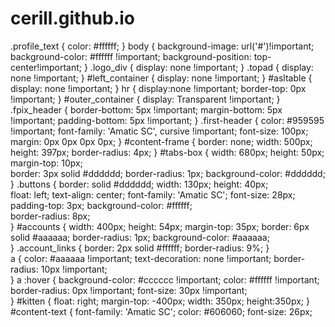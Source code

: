 # cerill.github.io
.profile_text { 
        color: #ffffff;
    }
    body {
	background-image: url('#')!important;
        background-color: #ffffff !important; 
        background-position: top-center!important;
    }
    .logo_div {
        display: none !important;
    }
    .topad {
        display: none !important;
    }
    #left_container {
        display: none !important;
    }
    #asltable {
        display: none !important;
    }
    hr {
        display:none !important;
        border-top: 0px !important;
    }
    #outer_container {
        display: Transparent !important;
    }
    .fpix_header {
    border-bottom: 5px !important;
    margin-bottom: 5px !important;
    padding-bottom: 5px !important;
    }
    .first-header {
        color: #959595 !important;
        font-family: 'Amatic SC', cursive !important;
        font-size: 100px;
        margin: 0px 0px 0px 0px;
    }
    #content-frame {
        border: none;
        width: 500px;
        height: 397px;
        border-radius: 4px; 
    }
    #tabs-box {
        width: 680px;
        height: 50px;
	margin-top: 10px;    
        border: 3px solid #dddddd;
        border-radius: 1px;
        background-color: #dddddd;             
    }
    .buttons {
        border: solid #dddddd;
        width: 130px;
        height: 40px;  
        float: left; 
        text-align: center;
        font-family: 'Amatic SC';
        font-size: 28px; 
        padding-top: 3px; 
        background-color: #ffffff;   
        border-radius: 8px;       
    } 
    #accounts {
        width: 400px;
        height: 54px;
        margin-top: 35px;
        border: 6px solid #aaaaaa;
        border-radius: 1px;
        background-color: #aaaaaa;  
    } 
    .account_links {
        border: 2px solid #ffffff;
        border-radius: 9%;
    }        
    a {
        color: #aaaaaa !important;
        text-decoration: none !important;
	border-radius: 10px !important;    
    }
    a :hover {
        background-color: #cccccc !important;
        color: #ffffff !important;
        border-radius: 0px !important;
        font-size: 30px !important;             
    } 
    #kitten {
    float: right;
    margin-top: -400px;
    width: 350px;
    height:350px; 
    }
    #content-text {
        font-family: 'Amatic SC';
        color: #606060;
	font-size: 26px;
